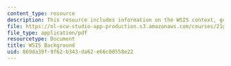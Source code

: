 ```yaml
---
content_type: resource
description: This resource includes information on the WSIS context, goals, and structure.
file: https://ol-ocw-studio-app-production.s3.amazonaws.com/courses/21g-034-media-education-and-the-marketplace-fall-2005/869da39f9f62b343da62e66c00558e22_MIT21G_034F05_wsisbackgrou.pdf
file_type: application/pdf
resourcetype: Document
title: WSIS Background
uid: 869da39f-9f62-b343-da62-e66c00558e22
---
```

